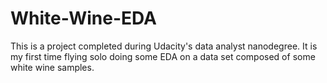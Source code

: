 # White-Wine-EDA
This is a project completed during Udacity's data analyst nanodegree. It is my first time flying solo doing some EDA on a data set
composed of some white wine samples. 
